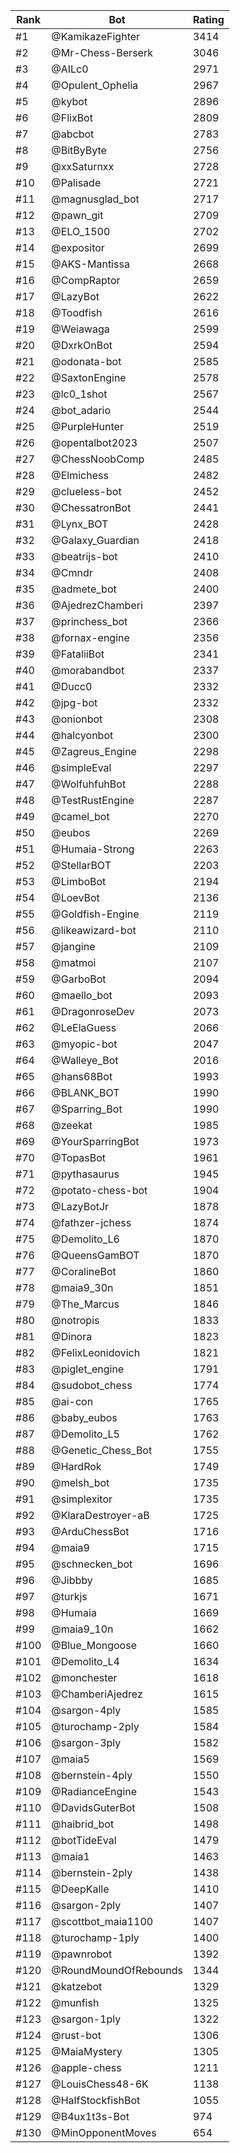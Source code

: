 Rank|Bot|Rating
---|---|---
#1|@KamikazeFighter|3414
#2|@Mr-Chess-Berserk|3046
#3|@AILc0|2971
#4|@Opulent_Ophelia|2967
#5|@kybot|2896
#6|@FlixBot|2809
#7|@abcbot|2783
#8|@BitByByte|2756
#9|@xxSaturnxx|2728
#10|@Palisade|2721
#11|@magnusglad_bot|2717
#12|@pawn_git|2709
#13|@ELO_1500|2702
#14|@expositor|2699
#15|@AKS-Mantissa|2668
#16|@CompRaptor|2659
#17|@LazyBot|2622
#18|@Toodfish|2616
#19|@Weiawaga|2599
#20|@DxrkOnBot|2594
#21|@odonata-bot|2585
#22|@SaxtonEngine|2578
#23|@lc0_1shot|2567
#24|@bot_adario|2544
#25|@PurpleHunter|2519
#26|@opentalbot2023|2507
#27|@ChessNoobComp|2485
#28|@Elmichess|2482
#29|@clueless-bot|2452
#30|@ChessatronBot|2441
#31|@Lynx_BOT|2428
#32|@Galaxy_Guardian|2418
#33|@beatrijs-bot|2410
#34|@Cmndr|2408
#35|@admete_bot|2400
#36|@AjedrezChamberi|2397
#37|@princhess_bot|2366
#38|@fornax-engine|2356
#39|@FataliiBot|2341
#40|@morabandbot|2337
#41|@Ducc0|2332
#42|@jpg-bot|2332
#43|@onionbot|2308
#44|@halcyonbot|2300
#45|@Zagreus_Engine|2298
#46|@simpleEval|2297
#47|@WolfuhfuhBot|2288
#48|@TestRustEngine|2287
#49|@camel_bot|2270
#50|@eubos|2269
#51|@Humaia-Strong|2263
#52|@StellarBOT|2203
#53|@LimboBot|2194
#54|@LoevBot|2136
#55|@Goldfish-Engine|2119
#56|@likeawizard-bot|2110
#57|@jangine|2109
#58|@matmoi|2107
#59|@GarboBot|2094
#60|@maello_bot|2093
#61|@DragonroseDev|2073
#62|@LeElaGuess|2066
#63|@myopic-bot|2047
#64|@Walleye_Bot|2016
#65|@hans68Bot|1993
#66|@BLANK_BOT|1990
#67|@Sparring_Bot|1990
#68|@zeekat|1985
#69|@YourSparringBot|1973
#70|@TopasBot|1961
#71|@pythasaurus|1945
#72|@potato-chess-bot|1904
#73|@LazyBotJr|1878
#74|@fathzer-jchess|1874
#75|@Demolito_L6|1870
#76|@QueensGamBOT|1870
#77|@CoralineBot|1860
#78|@maia9_30n|1851
#79|@The_Marcus|1846
#80|@notropis|1833
#81|@Dinora|1823
#82|@FelixLeonidovich|1821
#83|@piglet_engine|1791
#84|@sudobot_chess|1774
#85|@ai-con|1765
#86|@baby_eubos|1763
#87|@Demolito_L5|1762
#88|@Genetic_Chess_Bot|1755
#89|@HardRok|1749
#90|@melsh_bot|1735
#91|@simplexitor|1735
#92|@KlaraDestroyer-aB|1725
#93|@ArduChessBot|1716
#94|@maia9|1715
#95|@schnecken_bot|1696
#96|@Jibbby|1685
#97|@turkjs|1671
#98|@Humaia|1669
#99|@maia9_10n|1662
#100|@Blue_Mongoose|1660
#101|@Demolito_L4|1634
#102|@monchester|1618
#103|@ChamberiAjedrez|1615
#104|@sargon-4ply|1585
#105|@turochamp-2ply|1584
#106|@sargon-3ply|1582
#107|@maia5|1569
#108|@bernstein-4ply|1550
#109|@RadianceEngine|1543
#110|@DavidsGuterBot|1508
#111|@haibrid_bot|1498
#112|@botTideEval|1479
#113|@maia1|1463
#114|@bernstein-2ply|1438
#115|@DeepKalle|1410
#116|@sargon-2ply|1407
#117|@scottbot_maia1100|1407
#118|@turochamp-1ply|1400
#119|@pawnrobot|1392
#120|@RoundMoundOfRebounds|1344
#121|@katzebot|1329
#122|@munfish|1325
#123|@sargon-1ply|1322
#124|@rust-bot|1306
#125|@MaiaMystery|1305
#126|@apple-chess|1211
#127|@LouisChess48-6K|1138
#128|@HalfStockfishBot|1055
#129|@B4ux1t3s-Bot|974
#130|@MinOpponentMoves|654
